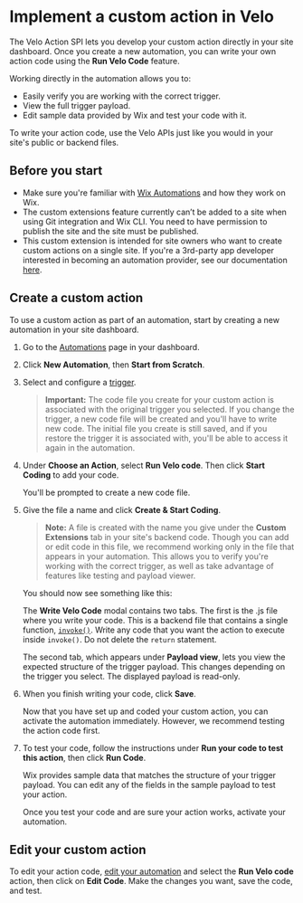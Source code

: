 # Implement a custom action in Velo

The Velo Action SPI lets you develop your custom action directly in your site dashboard. Once you create a new automation, you can write your own action code using the **Run Velo Code** feature.

Working directly in the automation allows you to:

+ Easily verify you are working with the correct trigger.
+ View the full trigger payload.
+ Edit sample data provided by Wix and test your code with it.

To write your action code, use the Velo APIs just like you would in your site's public or backend files.

## Before you start

+ Make sure you're familiar with [Wix Automations](https://support.wix.com/en/article/wix-automations-getting-started) and how they
  work on Wix.
+ The custom extensions feature currently can’t be added to a site when using Git integration and Wix CLI.
  You need to have permission to publish the site and the site must be published.
+ This custom extension is intended for site owners who want to create custom actions on a single site. If you're a 3rd-party app   developer interested in becoming an automation provider, see our documentation [here](https://dev.wix.com/docs/rest/api-reference/wix-automations/introduction).

## Create a custom action

To use a custom action as part of an automation, start by creating a new automation in your site dashboard.

1. Go to the [Automations](https://www.wix.com/my-account/site-selector/?buttonText=Select%20Site&title=Select%20a%20Site&autoSelectOnSingleSite=true&actionUrl=https:%2F%2Fwww.wix.com%2Fdashboard%2F%7B%7BmetaSiteId%7D%7D%2Ftriggers) page in your dashboard.
2. Click **New Automation**, then **Start from Scratch**.
3. Select and configure a [trigger](https://support.wix.com/en/article/wix-automations-creating-a-new-automation#step-2-choose-a-trigger).

    <blockquote class="important">

    __Important:__
    The code file you create for your custom action is associated with the original trigger you selected. If you change the trigger,
    a new code file will be created and you'll have to write new code. The initial file you create is still saved, and if you restore
    the trigger it is associated with, you'll be able to access it again in the automation.

    </blockquote>

4. Under **Choose an Action**, select **Run Velo code**. Then click **Start Coding** to add your code.


    You'll be prompted to create a new code file.

5. Give the file a name and click **Create & Start Coding**.

    > **Note:**
    > A file is created with the name you give under the **Custom Extensions** tab in your site's backend code.
    Though you can add or edit code in this file, we recommend working only in the file that appears in your
    automation. This allows you to verify you're working with the correct trigger, as well as take advantage of features like testing and payload viewer.

    You should now see something like this:



    The **Write Velo Code** modal contains two tabs. The first is the .js file where you write your code. This is a backend file
    that contains a single function, [`invoke()`](velo-action-spi/invoke).
    Write any code that you want the action to execute inside `invoke()`. Do not delete the `return` statement.

    The second tab, which appears under **Payload view**, lets you view the expected structure of the trigger payload. This changes
    depending on the trigger you select. The displayed payload is read-only.

6. When you finish writing your code, click **Save**.

    Now that you have set up and coded your custom action, you can activate the automation immediately. However, we recommend
    testing the action code first.

7. To test your code, follow the instructions under **Run your code to test this action**, then click **Run Code**.

    Wix provides sample data that matches the structure of your trigger payload. You can edit any of the fields in the sample payload
    to test your action.

    Once you test your code and are sure your action works, activate your automation.

## Edit your custom action

To edit your action code, [edit your automation](https://support.wix.com/en/article/wix-automations-managing-your-automations#editing-duplicating-or-renaming-an-automation) and select the **Run Velo code** action, then click on **Edit Code**. Make the changes you want, save the code, and test.
